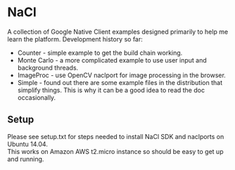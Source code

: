 NaCl
====

A collection of Google Native Client examples designed primarily to help me learn the platform.
Development history so far:

- Counter - simple example to get the build chain working.
- Monte Carlo - a more complicated example to use user input and background threads.
- ImageProc - use OpenCV naclport for image processing in the browser.
- Simple - found out there are some example files in the distribution 
  that simplify things.  This is why it can be a good idea to read the doc 
  occasionally.

Setup
-----
Please see setup.txt for steps needed to install NaCl SDK and naclports on Ubuntu 14.04.  
This works on Amazon AWS t2.micro instance so should be easy to get up and running.
